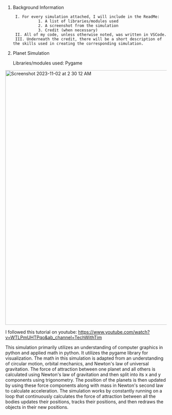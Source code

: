 1. Background Information
                 
        I. For every simulation attached, I will include in the ReadMe:
                  1. A list of libraries/modules used
                  2. A screenshot from the simulation
                  3. Credit (when necessary)
        II. All of my code, unless otherwise noted, was written in VSCode.
        III. Underneath the credit, there will be a short description of the skills used in creating the corresponding simulation.
   

3. Planet Simulation
   
   Libraries/modules used: Pygame
  <img width="796" alt="Screenshot 2023-11-02 at 2 30 12 AM" src="https://github.com/redcygni/Physics-Simulations/assets/118145890/7b775bf3-4e9b-4004-9583-f3a971d3439d">

   
   I followed this tutorial on youtube: https://www.youtube.com/watch?v=WTLPmUHTPqo&ab_channel=TechWithTim
   
   This simulation primarily utilizes an understanding of computer graphics in python and applied math in python. It utilizes the pygame library for visualization. The math in this simulation is adapted from an understanding of circular motion, orbital mechanics, and Newton's law of universal gravitation. The force of attraction between one planet and all others is calculated using Newton's law of gravitation and then split into its x and y components using trigonometry. The position of the planets is then updated by using these force components along with mass in Newton's second law to calculate acceleration. The simulation works by constantly running on a loop that continuously calculates the force of attraction between all the bodies updates their positions, tracks their positions, and then redraws the objects in their new positions. 
